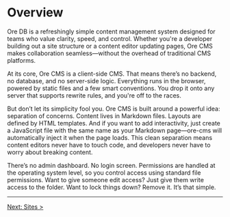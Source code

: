 Overview
=====================================================

Ore DB is a refreshingly simple content management system
designed for teams who value clarity, speed, and control. 
Whether you're a developer building out a site structure 
or a content editor updating pages, Ore CMS makes 
collaboration seamless—without the overhead of traditional 
CMS platforms.

At its core, Ore CMS is a client-side CMS. That means 
there’s no backend, no database, and no server-side logic. 
Everything runs in the browser, powered by static files 
and a few smart conventions. You drop it onto any server 
that supports rewrite rules, and you're off to the races.

But don’t let its simplicity fool you. Ore CMS is built 
around a powerful idea: separation of concerns. Content
lives in Markdown files. Layouts are defined by HTML 
templates. And if you want to add interactivity, just 
create a JavaScript file with the same name as your 
Markdown page—ore-cms will automatically inject it when
 the page loads. This clean separation means content 
 editors never have to touch code, and developers never 
 have to worry about breaking content.

There’s no admin dashboard. No login screen. Permissions
are handled at the operating system level, so you control
access using standard file permissions. Want to give someone
edit access? Just give them write access to the folder. 
Want to lock things down? Remove it. It’s that simple.

-----

[Next: Sites >](/docs/02-sites.md)
